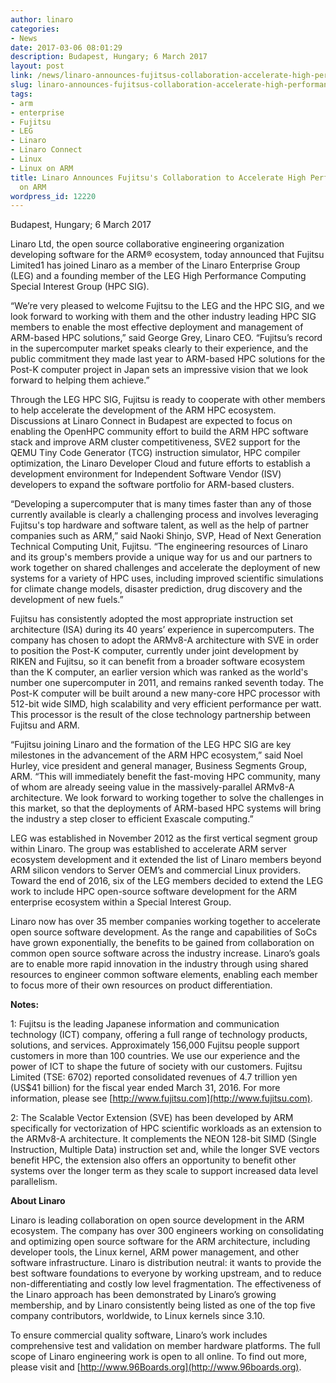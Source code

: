```yaml
---
author: linaro
categories:
- News
date: 2017-03-06 08:01:29
description: Budapest, Hungary; 6 March 2017
layout: post
link: /news/linaro-announces-fujitsus-collaboration-accelerate-high-performance-computing-arm/
slug: linaro-announces-fujitsus-collaboration-accelerate-high-performance-computing-arm
tags:
- arm
- enterprise
- Fujitsu
- LEG
- Linaro
- Linaro Connect
- Linux
- Linux on ARM
title: Linaro Announces Fujitsu's Collaboration to Accelerate High Performance Computing
  on ARM
wordpress_id: 12220
---
```


Budapest, Hungary; 6 March 2017

Linaro Ltd, the open source collaborative engineering organization developing software for the ARM® ecosystem, today announced that Fujitsu Limited1 has joined Linaro as a member of the Linaro Enterprise Group (LEG) and a founding member of the LEG High Performance Computing Special Interest Group (HPC SIG).

“We’re very pleased to welcome Fujitsu to the LEG and the HPC SIG, and we look forward to working with them and the other industry leading HPC SIG members to enable the most effective deployment and management of ARM-based HPC solutions,” said George Grey, Linaro CEO. “Fujitsu’s record in the supercomputer market speaks clearly to their experience, and the public commitment they made last year to ARM-based HPC solutions for the Post-K computer project in Japan sets an impressive vision that we look forward to helping them achieve.”

Through the LEG HPC SIG, Fujitsu is ready to cooperate with other members to help accelerate the development of the ARM HPC ecosystem. Discussions at Linaro Connect in Budapest are expected to focus on enabling the OpenHPC community effort to build the ARM HPC software stack and improve ARM cluster competitiveness, SVE2 support for the QEMU Tiny Code Generator (TCG) instruction simulator, HPC compiler optimization, the Linaro Developer Cloud and future efforts to establish a development environment for Independent Software Vendor (ISV) developers to expand the software portfolio for ARM-based clusters.

“Developing a supercomputer that is many times faster than any of those currently available is clearly a challenging process and involves leveraging Fujitsu's top hardware and software talent, as well as the help of partner companies such as ARM,” said Naoki Shinjo, SVP, Head of Next Generation Technical Computing Unit, Fujitsu. “The engineering resources of Linaro and its group's members provide a unique way for us and our partners to work together on shared challenges and accelerate the deployment of new systems for a variety of HPC uses, including improved scientific simulations for climate change models, disaster prediction, drug discovery and the development of new fuels.”

Fujitsu has consistently adopted the most appropriate instruction set architecture (ISA) during its 40 years’ experience in supercomputers. The company has chosen to adopt the ARMv8-A architecture with SVE in order to position the Post-K computer, currently under joint development by RIKEN and Fujitsu, so it can benefit from a broader software ecosystem than the K computer, an earlier version which was ranked as the world's number one supercomputer in 2011, and remains ranked seventh today. The Post-K computer will be built around a new many-core HPC processor with 512-bit wide SIMD, high scalability and very efficient performance per watt. This processor is the result of the close technology partnership between Fujitsu and ARM.

“Fujitsu joining Linaro and the formation of the LEG HPC SIG are key milestones in the advancement of the ARM HPC ecosystem,” said Noel Hurley, vice president and general manager, Business Segments Group, ARM. “This will immediately benefit the fast-moving HPC community, many of whom are already seeing value in the massively-parallel ARMv8-A architecture. We look forward to working together to solve the challenges in this market, so that the deployments of ARM-based HPC systems will bring the industry a step closer to efficient Exascale computing.”

LEG was established in November 2012 as the first vertical segment group within Linaro. The group was established to accelerate ARM server ecosystem development and it extended the list of Linaro members beyond ARM silicon vendors to Server OEM’s and commercial Linux providers. Toward the end of 2016, six of the LEG members decided to extend the LEG work to include HPC open-source software development for the ARM enterprise ecosystem within a Special Interest Group.

Linaro now has over 35 member companies working together to accelerate open source software development. As the range and capabilities of SoCs have grown exponentially, the benefits to be gained from collaboration on common open source software across the industry increase. Linaro’s goals are to enable more rapid innovation in the industry through using shared resources to engineer common software elements, enabling each member to focus more of their own resources on product differentiation.

**Notes:**

1: Fujitsu is the leading Japanese information and communication technology (ICT) company, offering a full range of technology products, solutions, and services. Approximately 156,000 Fujitsu people support customers in more than 100 countries. We use our experience and the power of ICT to shape the future of society with our customers. Fujitsu Limited (TSE: 6702) reported consolidated revenues of 4.7 trillion yen (US$41 billion) for the fiscal year ended March 31, 2016. For more information, please see [http://www.fujitsu.com](http://www.fujitsu.com).

2: The Scalable Vector Extension (SVE) has been developed by ARM specifically for vectorization of HPC scientific workloads as an extension to the ARMv8-A architecture. It complements the NEON 128-bit SIMD (Single Instruction, Multiple Data) instruction set and, while the longer SVE vectors benefit HPC, the extension also offers an opportunity to benefit other systems over the longer term as they scale to support increased data level parallelism.

**About Linaro**

Linaro is leading collaboration on open source development in the ARM ecosystem. The company has over 300 engineers working on consolidating and optimizing open source software for the ARM architecture, including developer tools, the Linux kernel, ARM power management, and other software infrastructure. Linaro is distribution neutral: it wants to provide the best software foundations to everyone by working upstream, and to reduce non-differentiating and costly low level fragmentation. The effectiveness of the Linaro approach has been demonstrated by Linaro’s growing membership, and by Linaro consistently being listed as one of the top five company contributors, worldwide, to Linux kernels since 3.10.

To ensure commercial quality software, Linaro’s work includes comprehensive test and validation on member hardware platforms. The full scope of Linaro engineering work is open to all online. To find out more, please visit []() and [http://www.96Boards.org](http://www.96boards.org).